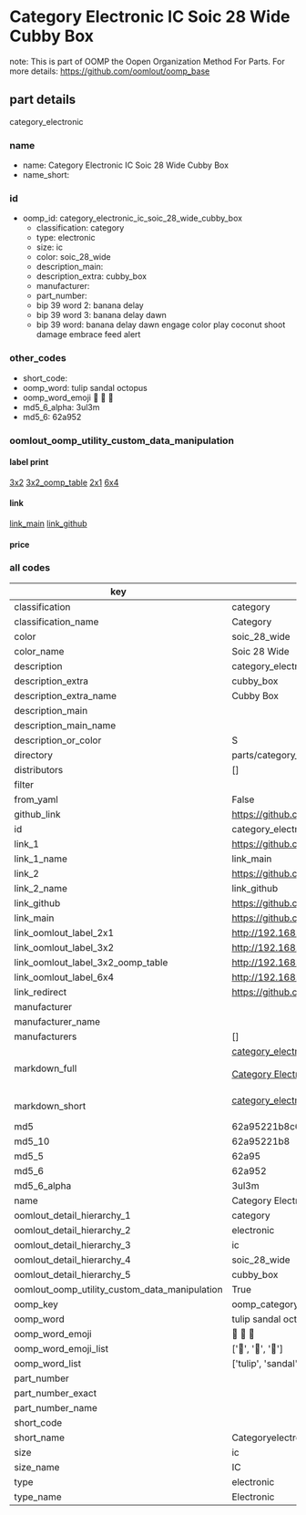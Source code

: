# Category Electronic IC Soic 28 Wide Cubby Box  

note: This is part of OOMP the Oopen Organization Method For Parts. For more details: https://github.com/oomlout/oomp_base

##  part details
  



category_electronic



### name
* name: Category Electronic IC Soic 28 Wide Cubby Box
* name_short: 
### id
* oomp_id: category_electronic_ic_soic_28_wide_cubby_box
  * classification: category
  * type: electronic
  * size: ic
  * color: soic_28_wide
  * description_main: 
  * description_extra: cubby_box
  * manufacturer: 
  * part_number: 
  * bip 39 word 2: banana delay
  * bip 39 word 3: banana delay dawn
  * bip 39 word: banana delay dawn engage color play coconut shoot damage embrace feed alert

### other_codes
* short_code: 
* oomp_word: tulip sandal octopus
* oomp_word_emoji :tulip: :sandal: :octopus:
* md5_6_alpha: 3ul3m
* md5_6: 62a952






### oomlout_oomp_utility_custom_data_manipulation
#### label print
[3x2](http://192.168.1.245:1112/?label=oomp%203ul3m)
[3x2_oomp_table](http://192.168.1.108:1112/?label=oomp%203ul3m)
[2x1](http://192.168.1.242:1112/?label=oomp%203ul3m)
[6x4](http://192.168.1.55:1112/?label=oomp%203ul3m)    

#### link

[link_main](https://github.com/oomlout/oomlout_oomp_version_1_messy/tree/main/parts/category_electronic_ic_soic_28_wide_cubby_box) [link_github](https://github.com/oomlout/oomlout_oomp_version_1_messy/tree/main/parts/category_electronic_ic_soic_28_wide_cubby_box)                             

#### price







### all codes 
| key | value |  
| --- | --- |  
| classification | category |  
| classification_name | Category |  
| color | soic_28_wide |  
| color_name | Soic 28 Wide |  
| description | category_electronic |  
| description_extra | cubby_box |  
| description_extra_name | Cubby Box |  
| description_main |  |  
| description_main_name |  |  
| description_or_color | S  |  
| directory | parts/category_electronic_ic_soic_28_wide_cubby_box |  
| distributors | [] |  
| filter |  |  
| from_yaml | False |  
| github_link | https://github.com/oomlout/oomlout_oomp_part_src/tree/main/parts/category_electronic_ic_soic_28_wide_cubby_box |  
| id | category_electronic_ic_soic_28_wide_cubby_box |  
| link_1 | https://github.com/oomlout/oomlout_oomp_version_1_messy/tree/main/parts/category_electronic_ic_soic_28_wide_cubby_box |  
| link_1_name | link_main |  
| link_2 | https://github.com/oomlout/oomlout_oomp_version_1_messy/tree/main/parts/category_electronic_ic_soic_28_wide_cubby_box |  
| link_2_name | link_github |  
| link_github | https://github.com/oomlout/oomlout_oomp_version_1_messy/tree/main/parts/category_electronic_ic_soic_28_wide_cubby_box |  
| link_main | https://github.com/oomlout/oomlout_oomp_version_1_messy/tree/main/parts/category_electronic_ic_soic_28_wide_cubby_box |  
| link_oomlout_label_2x1 | http://192.168.1.242:1112/?label=oomp%203ul3m |  
| link_oomlout_label_3x2 | http://192.168.1.245:1112/?label=oomp%203ul3m |  
| link_oomlout_label_3x2_oomp_table | http://192.168.1.108:1112/?label=oomp%203ul3m |  
| link_oomlout_label_6x4 | http://192.168.1.55:1112/?label=oomp%203ul3m |  
| link_redirect | https://github.com/oomlout/oomlout_oomp_version_1_messy/tree/main/parts/category_electronic_ic_soic_28_wide_cubby_box |  
| manufacturer |  |  
| manufacturer_name |  |  
| manufacturers | [] |  
| markdown_full | [category_electronic_ic_soic_28_wide_cubby_box](none)<br>[](none)<br>[Category Electronic Ic Soic 28 Wide Cubby Box](none)<br><br> |  
| markdown_short | [category_electronic_ic_soic_28_wide_cubby_box](none)<br><br> |  
| md5 | 62a95221b8c6859e9916d4a46fce7891 |  
| md5_10 | 62a95221b8 |  
| md5_5 | 62a95 |  
| md5_6 | 62a952 |  
| md5_6_alpha | 3ul3m |  
| name | Category Electronic IC Soic 28 Wide Cubby Box |  
| oomlout_detail_hierarchy_1 | category |  
| oomlout_detail_hierarchy_2 | electronic |  
| oomlout_detail_hierarchy_3 | ic |  
| oomlout_detail_hierarchy_4 | soic_28_wide |  
| oomlout_detail_hierarchy_5 | cubby_box |  
| oomlout_oomp_utility_custom_data_manipulation | True |  
| oomp_key | oomp_category_electronic_ic_soic_28_wide_cubby_box |  
| oomp_word | tulip sandal octopus |  
| oomp_word_emoji | :tulip: :sandal: :octopus: |  
| oomp_word_emoji_list | [':tulip:', ':sandal:', ':octopus:'] |  
| oomp_word_list | ['tulip', 'sandal', 'octopus'] |  
| part_number |  |  
| part_number_exact |  |  
| part_number_name |  |  
| short_code |  |  
| short_name | Categoryelectronic |  
| size | ic |  
| size_name | IC |  
| type | electronic |  
| type_name | Electronic |  
